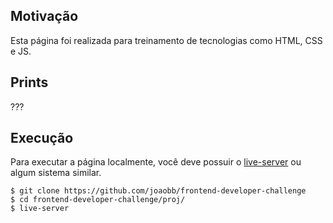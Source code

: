## Motivação
Esta página foi realizada para treinamento de tecnologias como HTML, CSS e JS.

## Prints
???

## Execução
Para executar a página localmente, você deve possuir o [live-server](https://www.npmjs.com/package/live-server) ou algum sistema similar.
```
$ git clone https://github.com/joaobb/frontend-developer-challenge
$ cd frontend-developer-challenge/proj/
$ live-server
```